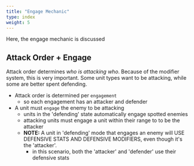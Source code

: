 ```yaml
---
title: "Engage Mechanic"
type: index
weight: 5
---
```


Here, the engage mechanic is discussed

## Attack Order + Engage

Attack order determines *who is attacking who*. Because of the modifier system, this is very important. Some unit types want to be attacking, while some are better spent defending. 

- Attack order is determined per `engagement`
    - so each engagement has an attacker and defender
- A unit must `engage` the enemy to be attacking
    - units in the 'defending' state automatically engage spotted enemies
    - attacking units must engage a unit within their range to to be the attacker
    - __NOTE:__ A unit in 'defending' mode that engages an enemy will USE DEFENSIVE STATS AND DEFENSIVE MODIFIERS, even though it's the 'attacker'. 
        - in this scenario, both the 'attacker' and 'defender' use their defensive stats